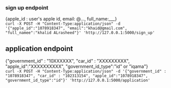 
### sign up endpoint
{apple_id : user's apple id, email: @..., full_name:___}\
`curl -X POST -H "Content-Type:application/json" -d '{"apple_id":"1078918347", "email":"khaid@gmail.com", "full_namee":"khalid ALrasheed"}' 'http://127.0.0.1:5000/sign_up'`

## application endpoint
{"government_id" : "10XXXXXX", "car_id" : "XXXXXXXXX", "apple_id":"XXXXXXXXXX", "government_id_type":"id" or "iqama"}\
`curl -X POST -H "Content-Type:application/json" -d '{"government_id" : "1078918347", "car_id" : "102313154", "apple_id":"1078918347", "government_id_type":"id"}' 'http://127.0.0.1:5000/application'`

